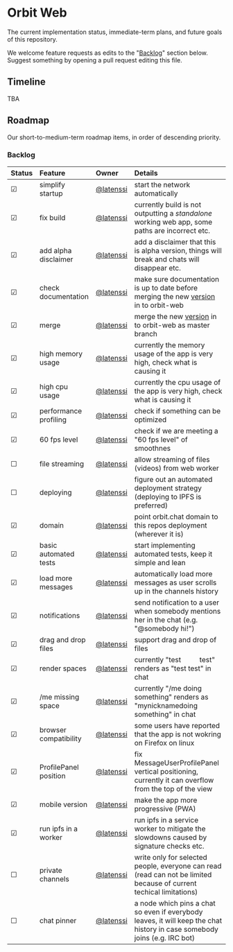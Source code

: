 # Orbit Web

The current implementation status, immediate-term plans, and future goals of this repository.

We welcome feature requests as edits to the "[Backlog](#backlog)" section below. Suggest something by opening a pull request editing this file.

## Timeline

TBA

## Roadmap

Our short-to-medium-term roadmap items, in order of descending priority.

### Backlog

| Status  | Feature               | Owner                                    | Details                                                                                                                       |
| :------ | :-------------------- | :--------------------------------------- | :---------------------------------------------------------------------------------------------------------------------------- |
| &#9745; | simplify startup      | [@latenssi](https://github.com/latenssi) | start the network automatically                                                                                               |
| &#9745; | fix build             | [@latenssi](https://github.com/latenssi) | currently build is not outputting a _standalone_ working web app, some paths are incorrect etc.                               |
| &#9745; | add alpha disclaimer  | [@latenssi](https://github.com/latenssi) | add a disclaimer that this is alpha version, things will break and chats will disappear etc.                                  |
| &#9745; | check documentation   | [@latenssi](https://github.com/latenssi) | make sure documentation is up to date before merging the new [version](https://github.com/orbitdb/orbit-chat) in to orbit-web |
| &#9745; | merge                 | [@latenssi](https://github.com/latenssi) | merge the new [version](https://github.com/orbitdb/orbit-chat) in to orbit-web as master branch                               |
| &#9745; | high memory usage     | [@latenssi](https://github.com/latenssi) | currently the memory usage of the app is very high, check what is causing it                                                  |
| &#9745; | high cpu usage        | [@latenssi](https://github.com/latenssi) | currently the cpu usage of the app is very high, check what is causing it                                                     |
| &#9745; | performance profiling | [@latenssi](https://github.com/latenssi) | check if something can be optimized                                                                                           |
| &#9745; | 60 fps level          | [@latenssi](https://github.com/latenssi) | check if we are meeting a "60 fps level" of smoothnes                                                                         |
| &#9744; | file streaming        | [@latenssi](https://github.com/latenssi) | allow streaming of files (videos) from web worker                                                                             |
| &#9744; | deploying             | [@latenssi](https://github.com/latenssi) | figure out an automated deployment strategy (deploying to IPFS is preferred)                                                  |
| &#9745; | domain                | [@latenssi](https://github.com/latenssi) | point orbit.chat domain to this repos deployment (wherever it is)                                                             |
| &#9745; | basic automated tests | [@latenssi](https://github.com/latenssi) | start implementing automated tests, keep it simple and lean                                                                   |
| &#9745; | load more messages    | [@latenssi](https://github.com/latenssi) | automatically load more messages as user scrolls up in the channels history                                                   |
| &#9745; | notifications         | [@latenssi](https://github.com/latenssi) | send notification to a user when somebody mentions her in the chat (e.g. "&commat;somebody hi!")                              |
| &#9745; | drag and drop files   | [@latenssi](https://github.com/latenssi) | support drag and drop of files                                                                                                |
| &#9745; | render spaces         | [@latenssi](https://github.com/latenssi) | currently "test&nbsp;&nbsp;&nbsp;&nbsp;&nbsp;&nbsp;&nbsp;&nbsp;&nbsp;&nbsp;test" renders as "test test" in chat               |
| &#9745; | /me missing space     | [@latenssi](https://github.com/latenssi) | currently "/me doing something" renders as "mynicknamedoing something" in chat                                                |
| &#9745; | browser compatibility | [@latenssi](https://github.com/latenssi) | some users have reported that the app is not wokring on Firefox on linux                                                      |
| &#9745; | ProfilePanel position | [@latenssi](https://github.com/latenssi) | fix MessageUserProfilePanel vertical positioning, currently it can overflow from the top of the view                          |
| &#9745; | mobile version        | [@latenssi](https://github.com/latenssi) | make the app more progressive (PWA)                                                                                           |
| &#9745; | run ipfs in a worker  | [@latenssi](https://github.com/latenssi) | run ipfs in a service worker to mitigate the slowdowns caused by signature checks etc.                                        |
| &#9744; | private channels      | [@latenssi](https://github.com/latenssi) | write only for selected people, everyone can read (read can not be limited because of current techical limitations)           |
| &#9744; | chat pinner           | [@latenssi](https://github.com/latenssi) | a node which pins a chat so even if everybody leaves, it will keep the chat history in case somebody joins (e.g. IRC bot)     |
